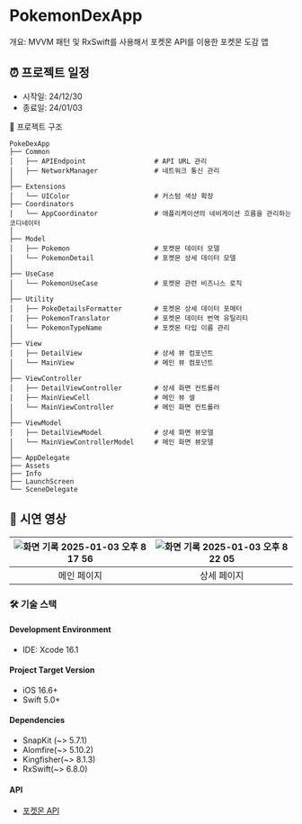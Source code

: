 # PokemonDexApp
개요: MVVM 패턴 및 RxSwift를 사용해서 포켓몬 API를 이용한 포켓몬 도감 앱

## ⏰ 프로젝트 일정
- 시작일: 24/12/30
- 종료일: 24/01/03

📁 프로젝트 구조
```
PokeDexApp
├── Common
│   ├── APIEndpoint                 # API URL 관리
│   ├── NetworkManager              # 네트워크 통신 관리
│
├── Extensions
│   └── UIColor                     # 커스텀 색상 확장
├── Coordinators
│   └── AppCoordinator              # 애플리케이션의 네비게이션 흐름을 관리하는 코디네이터                    
│
├── Model
│   ├── Pokemon                     # 포켓몬 데이터 모델
│   └── PokemonDetail               # 포켓몬 상세 데이터 모델
│
├── UseCase
│   └── PokemonUseCase              # 포켓몬 관련 비즈니스 로직
│
├── Utility
│   ├── PokeDetailsFormatter        # 포켓몬 상세 데이터 포매터
│   ├── PokemonTranslator           # 포켓몬 데이터 번역 유틸리티
│   └── PokemonTypeName             # 포켓몬 타입 이름 관리
│
├── View
│   ├── DetailView                  # 상세 뷰 컴포넌트
│   └── MainView                    # 메인 뷰 컴포넌트
│
├── ViewController
│   ├── DetailViewController        # 상세 화면 컨트롤러
│   ├── MainViewCell                # 메인 뷰 셀
│   └── MainViewController          # 메인 화면 컨트롤러
│
├── ViewModel
│   ├── DetailViewModel             # 상세 화면 뷰모델
│   └── MainViewControllerModel     # 메인 화면 뷰모델
│
├── AppDelegate                    
├── Assets                       
├── Info                            
├── LaunchScreen                    
└── SceneDelegate
```               
## 🎥 시연 영상
|![화면 기록 2025-01-03 오후 8 17 56](https://github.com/user-attachments/assets/79c3623b-ce54-41dc-839f-4a0d86de6500)|![화면 기록 2025-01-03 오후 8 22 05](https://github.com/user-attachments/assets/5b30d50f-07e0-404f-8dba-c3cd701310dc)|
|:---:|:---:|
|메인 페이지|상세 페이지|

### 🛠 기술 스택
#### Development Environment
- IDE: Xcode 16.1
#### Project Target Version
- iOS 16.6+
- Swift 5.0+
#### Dependencies
- SnapKit (~> 5.7.1)
- Alomfire(~> 5.10.2)
- Kingfisher(~> 8.1.3)
- RxSwift(~> 6.8.0)
#### API
- [포켓몬 API](https://pokeapi.co/ )
